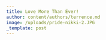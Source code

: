 ```yaml
---
title: Love More Than Ever!
author: content/authors/terrence.md
image: /uploads/pride-nikki-2.JPG
_template: post
---
```

